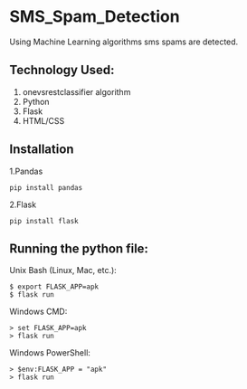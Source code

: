 # SMS_Spam_Detection
Using Machine Learning algorithms sms spams are detected.

## Technology Used:
1. onevsrestclassifier algorithm
2. Python
3. Flask
4. HTML/CSS

## Installation

1.Pandas

```
pip install pandas
```
2.Flask

```
pip install flask
```

## Running the python file:

Unix Bash (Linux, Mac, etc.):
```
$ export FLASK_APP=apk
$ flask run
```
Windows CMD:
```
> set FLASK_APP=apk
> flask run
```
Windows PowerShell:
```
> $env:FLASK_APP = "apk"
> flask run
```
